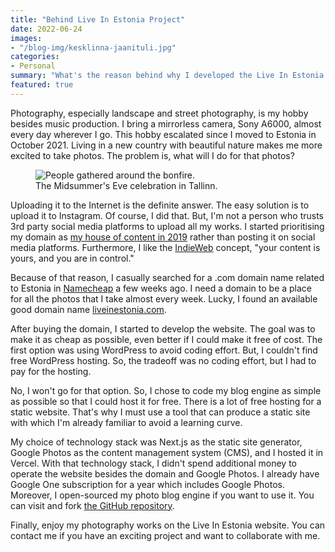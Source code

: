 ```yaml
---
title: "Behind Live In Estonia Project"
date: 2022-06-24
images:
- "/blog-img/kesklinna-jaanituli.jpg"
categories:
- Personal
summary: "What's the reason behind why I developed the Live In Estonia website? You can read it here."
featured: true
---
```


Photography, especially landscape and street photography, is my hobby besides music production. I bring a mirrorless camera, Sony A6000, almost every day wherever I go. This hobby escalated since I moved to Estonia in October 2021. Living in a new country with beautiful nature makes me more excited to take photos. The problem is, what will I do for that photos?

<div class="text-center">
<figure class="figure">
<img src="/blog-img/kesklinna-jaanituli.jpg" class="figure-img img-fluid" alt="People gathered around the bonfire." />
<figcaption class="figure-caption text-center">The Midsummer's Eve celebration in Tallinn.</figcaption>
</figure>
</div>

Uploading it to the Internet is the definite answer. The easy solution is to upload it to Instagram. Of course, I did that. But, I'm not a person who trusts 3rd party social media platforms to upload all my works. I started prioritising my domain as <a href="https://www.asepbagja.com/personal/going-back-to-personal-web" target="_blank" rel="noopener noreferrer">my house of content in 2019</a> rather than posting it on social media platforms. Furthermore, I like the <a href="https://indieweb.org" target="_blank" rel="noopener noreferrer">IndieWeb</a> concept, "your content is yours, and you are in control."

Because of that reason, I casually searched for a .com domain name related to Estonia in <a href="https://namecheap.pxf.io/x9Pgmx" target="_blank" rel="noopener noreferrer">Namecheap</a> a few weeks ago. I need a domain to be a place for all the photos that I take almost every week. Lucky, I found an available good domain name <a href="https://www.liveinestonia.com" target="_blank" rel="noopener noreferrer">liveinestonia.com</a>.

After buying the domain, I started to develop the website. The goal was to make it as cheap as possible, even better if I could make it free of cost. The first option was using WordPress to avoid coding effort. But, I couldn't find free WordPress hosting. So, the tradeoff was no coding effort, but I had to pay for the hosting.

No, I won't go for that option. So, I chose to code my blog engine as simple as possible so that I could host it for free. There is a lot of free hosting for a static website. That's why I must use a tool that can produce a static site with which I'm already familiar to avoid a learning curve.

My choice of technology stack was Next.js as the static site generator, Google Photos as the content management system (CMS), and I hosted it in Vercel. With that technology stack, I didn't spend additional money to operate the website besides the domain and Google Photos. I already have Google One subscription for a year which includes Google Photos. Moreover, I open-sourced my photo blog engine if you want to use it. You can visit and fork <a href="http://github.com/bepitulaz/live-in-estonia" target="_blank" rel="noopener noreferrer">the GitHub repository</a>.

Finally, enjoy my photography works on the Live In Estonia website. You can contact me if you have an exciting project and want to collaborate with me.